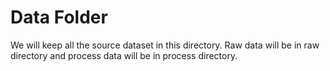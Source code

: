 # Data Folder

We will keep all the source dataset in this directory. Raw data will be in raw directory and process data will be in process directory.